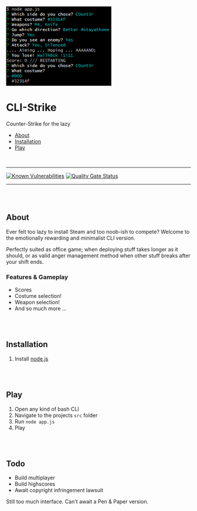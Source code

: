 ![Preview](preview.png)

# CLI-Strike

Counter-Strike for the lazy

- [About](#about)
- [Installation](#installation)
- [Play](#play)


<br>

---

[![Known Vulnerabilities](https://snyk.io/test/github/ChristianOellers/CLI-Strike/badge.svg?targetFile=package.json)](https://snyk.io/test/github/ChristianOellers/CLI-Strike?targetFile=package.json)
[![Quality Gate Status](https://sonarcloud.io/api/project_badges/measure?project=ChristianOellers_CLI-Strike&metric=alert_status)](https://sonarcloud.io/dashboard?id=ChristianOellers_CLI-Strike)

---

<br><br>

## About

Ever felt too lazy to install Steam and too noob-ish to compete?
Welcome to the emotionally rewarding and minimalist CLI version.

Perfectly suited as office game; when deploying stuff takes longer as it should,
or as valid anger management method when other stuff breaks after your shift ends.


### Features & Gameplay

- Scores
- Costume selection!
- Weapon selection!
- And so much more ...


<br><br>

## Installation

1. Install [node.js](http://nodejs.org/)


<br><br>

## Play

1. Open any kind of bash CLI
2. Navigate to the projects `src` folder
3. Run `node app.js`
4. Play


<br><br>

## Todo

- Build multiplayer
- Build highscores
- Await copyright infringement lawsuit

Still too much interface. Can't await a Pen & Paper version.

